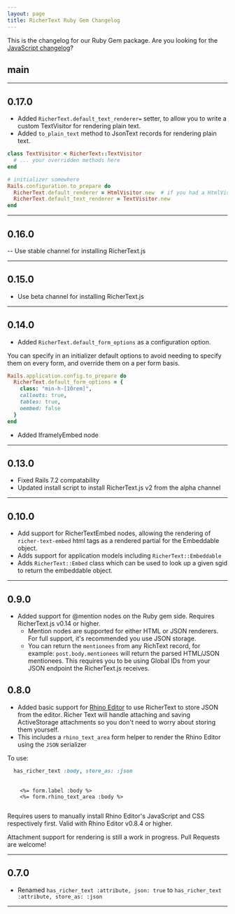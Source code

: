 ```yaml
---
layout: page
title: RicherText Ruby Gem Changelog
---
```


This is the changelog for our Ruby Gem package. Are you looking for the <a href="/changelog" target="_blank">JavaScript changelog</a>?

## main

---

## 0.17.0

- Added `RicherText.default_text_renderer=` setter, to allow you to write a custom TextVisitor for rendering plain text.
- Added `to_plain_text` method to JsonText records for rendering plain text.

```ruby
class TextVisitor < RicherText::TextVisitor
  # ... your overridden methods here
end

# initializer somewhere
Rails.configuration.to_prepare do
  RicherText.default_renderer = HtmlVisitor.new  # if you had a HtmlVisitor also defined.
  RicherText.default_text_renderer = TextVisitor.new
end
```

---

## 0.16.0

-- Use stable channel for installing RicherText.js

---

## 0.15.0

- Use beta channel for installing RicherText.js

---

## 0.14.0

- Added `RicherText.default_form_options` as a configuration option.

You can specify in an initializer default options to avoid needing to specify them on every form, and override them on a per form basis.

```ruby
Rails.application.config.to_prepare do
  RicherText.default_form_options = {
    class: "min-h-[10rem]",
    callouts: true,
    tables: true,
    oembed: false
  }
end
```

- Added IframelyEmbed node

---

## 0.13.0

- Fixed Rails 7.2 compatability
- Updated install script to install RicherText.js v2 from the alpha channel

---

## 0.10.0

- Add support for RicherTextEmbed nodes, allowing the rendering of `richer-text-embed` html tags as a rendered partial for the Embeddable object.
- Adds support for application models including `RicherText::Embeddable`
- Adds `RicherText::Embed` class which can be used to look up a given sgid to return the embeddable object.

---

## 0.9.0

- Added support for @mention nodes on the Ruby gem side. Requires RicherText.js v0.14 or higher.
  - Mention nodes are supported for either HTML or JSON renderers. For full support, it's recommended you use JSON storage.
  - You can return the `mentionees` from any RichText record, for example: `post.body.mentionees` will return the parsed HTML/JSON mentionees. This requires you to be using Global IDs from your JSON endpoint the RicherText.js receives.

## 0.8.0

- Added basic support for [Rhino Editor](https://rhino-editor.vercel.app) to use RicherText to store JSON from the editor. Richer Text will handle attaching and saving ActiveStorage attachments so you don't need to worry about storing them yourself.
- This includes a `rhino_text_area` form helper to render the Rhino Editor using the `JSON` serializer

To use:

```ruby
  has_richer_text :body, store_as: :json
```

<pre>
  <code>
    &lt;%= form.label :body %&gt;
    &lt;%= form.rhino_text_area :body %&gt;
  </code>
</pre>

Requires users to manually install Rhino Editor's JavaScript and CSS respectively first. Valid with Rhino Editor v0.8.4 or higher.

Attachment support for rendering is still a work in progress. Pull Requests are welcome!

---

## 0.7.0

- Renamed `has_richer_text :attribute, json: true` to `has_richer_text :attribute, store_as: :json`

---
